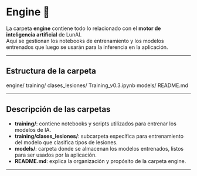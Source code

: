 # Engine 🧠

La carpeta **engine** contiene todo lo relacionado con el **motor de inteligencia artificial** de LunAI.  
Aquí se gestionan los notebooks de entrenamiento y los modelos entrenados que luego se usarán para la inferencia en la aplicación.

---

## Estructura de la carpeta

engine/
  training/
    clases_lesiones/
      Training_v0.3.ipynb
  models/
  README.md



---

## Descripción de las carpetas

- **training/**: contiene notebooks y scripts utilizados para entrenar los modelos de IA.  
- **training/clases_lesiones/**: subcarpeta específica para entrenamiento del modelo que clasifica tipos de lesiones.  
- **models/**: carpeta donde se almacenan los modelos entrenados, listos para ser usados por la aplicación.  
- **README.md**: explica la organización y propósito de la carpeta engine.

---


